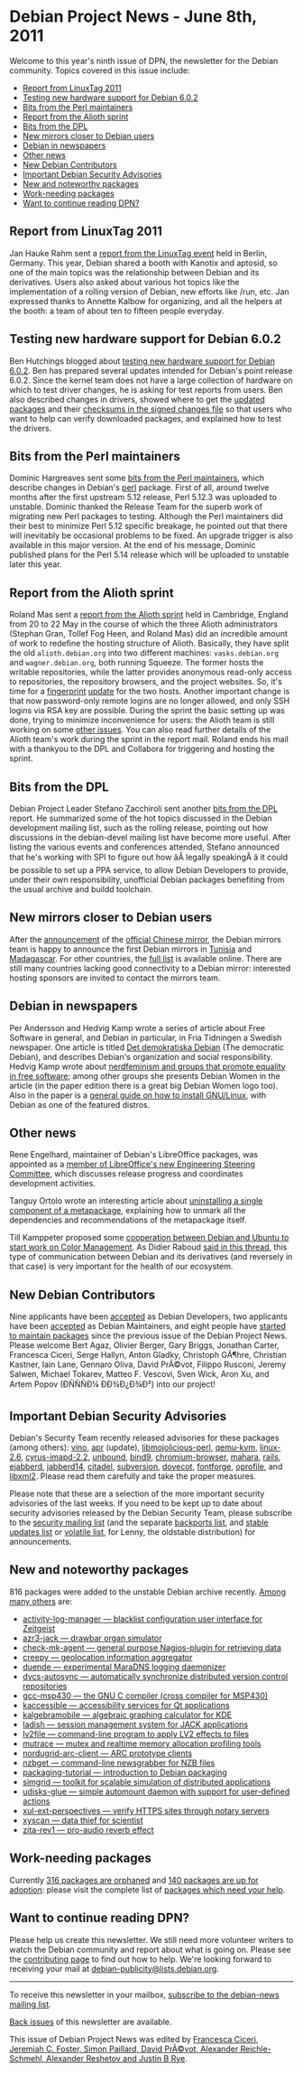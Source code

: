 
Debian Project News - June 8th, 2011
====================================


Welcome to this year's ninth issue of DPN, the newsletter for the
Debian community. Topics covered in this issue include:


* [Report from LinuxTag 2011](https://www.debian.org/News/weekly/2011/09/#Linuxtag)
* [Testing new hardware support for Debian 6.0.2](https://www.debian.org/News/weekly/2011/09/#hwsupport)
* [Bits from the Perl maintainers](https://www.debian.org/News/weekly/2011/09/#perlbits)
* [Report from the Alioth sprint](https://www.debian.org/News/weekly/2011/09/#alioth)
* [Bits from the DPL](https://www.debian.org/News/weekly/2011/09/#DPL)
* [New mirrors closer to Debian users](https://www.debian.org/News/weekly/2011/09/#mirrors)
* [Debian in newspapers](https://www.debian.org/News/weekly/2011/09/#press)
* [Other news](https://www.debian.org/News/weekly/2011/09/#other)
* [New Debian Contributors](https://www.debian.org/News/weekly/2011/09/#newcontributors)
* [Important Debian Security Advisories](https://www.debian.org/News/weekly/2011/09/#dsa)
* [New and noteworthy packages](https://www.debian.org/News/weekly/2011/09/#nnwp)
* [Work-needing packages](https://www.debian.org/News/weekly/2011/09/#wnpp)
* [Want to continue reading DPN?](https://www.debian.org/News/weekly/2011/09/#continuedpn)


Report from LinuxTag 2011
-------------------------



Jan Hauke Rahm sent a [report
from the LinuxTag event](https://lists.debian.org/debian-project/2011/05/msg00046.html) held in Berlin, Germany. This year, Debian
shared a booth with Kanotix and aptosid, so one of the main topics was
the relationship between Debian and its derivatives. Users also asked
about various hot topics like the implementation of a rolling
version of Debian, new efforts like /run, etc.
Jan expressed thanks to Annette Kalbow for organizing, and all the
helpers at the booth: a team of about ten to fifteen people everyday.



Testing new hardware support for Debian 6.0.2
---------------------------------------------



Ben Hutchings blogged about [testing
new hardware support for Debian 6.0.2](http://womble.decadent.org.uk/blog/testing-new-hardware-support-for-debian-602.html). Ben has prepared several updates intended
for Debian's point release 6.0.2. Since the kernel team does not have a large
collection of hardware on which to test driver changes, he is asking for test reports from users.
Ben also described changes in drivers, showed where to get the [updated packages](https://people.debian.org/~benh/packages/) and their [checksums
in the signed changes file](https://people.debian.org/~benh/packages/linux-2.6_2.6.32-35~test1_multi.changes) so that users who want to help can verify downloaded packages,
and explained how to test the drivers.



Bits from the Perl maintainers
------------------------------



Dominic Hargreaves sent some [bits
from the Perl maintainers](https://lists.debian.org/debian-devel-announce/2011/05/msg00006.html), which describe changes in Debian's [perl](https://packages.debian.org/unstable/main/perl)
package. First of all, around twelve months after the first upstream 5.12 release,
Perl 5.12.3 was uploaded to unstable. Dominic thanked the Release Team for the
superb work of migrating new Perl packages to testing. Although the
Perl maintainers did their best to minimize Perl 5.12 specific breakage, he pointed out that
there will inevitably be occasional problems to be fixed. An upgrade trigger
is also available in this major version. At the end of his message,
Dominic published plans for the Perl 5.14 release which will be
uploaded to unstable later this year.



Report from the Alioth sprint
-----------------------------


Roland Mas sent a [report
from the Alioth sprint](https://lists.debian.org/debian-devel-announce/2011/05/msg00010.html) held in Cambridge, England from 20 to 22
May in the course of which the three Alioth administrators (Stephan Gran, Tollef Fog
Heen, and Roland Mas) did an incredible amount of work to redefine the
hosting structure of Alioth.
Basically, they have split the old `alioth.debian.org` into two different machines:
`vasks.debian.org` and `wagner.debian.org`, both running Squeeze.
The former hosts the writable repositories, while the latter provides
anonymous read-only access to repositories, the repository browsers, and the project websites.
So, it's time for a
[fingerprint](https://lists.debian.org/debian-devel-announce/2011/05/msg00007.html)
[update](https://lists.debian.org/debian-devel-announce/2011/05/msg00008.html) for the two hosts.
Another important change is that now password-only remote logins
are no longer allowed, and only SSH logins via RSA key are possible.
During the sprint the basic setting up was done, trying to minimize
inconvenience for users: the Alioth team is still working on some
[other issues](http://titanpad.com/yyhfwA9Pyr).
You can also read further details of the Alioth team's work
during the sprint in the report mail.
Roland ends his mail with a thankyou to the DPL and Collabora for triggering
and hosting the sprint.


Bits from the DPL
-----------------


Debian Project Leader Stefano Zacchiroli sent another [bits
from the DPL](https://lists.debian.org/debian-devel-announce/2011/06/msg00000.html) report. He summarized some of the hot topics discussed
in the Debian development mailing list, such as the
rolling release, pointing out how discussions in the
debian-devel mailing list have become more useful.
After listing the various events and conferences attended, Stefano
announced that he's working with SPI to figure out how âÂ legally speakingÂ â
it could be possible to set up a PPA service, to allow Debian
Developers to provide, under their own responsibility, unofficial Debian
packages benefiting from the usual archive and buildd toolchain.


New mirrors closer to Debian users
----------------------------------


After the
[announcement](https://www.debian.org/News/2011/20110525) of
the [official Chinese mirror](http://ftp.cn.debian.org/debian/), the
Debian mirrors team is happy to announce the first Debian mirrors in
[Tunisia](http://debian.mirror.tn/debian/) and
[Madagascar](http://mg.debian.net/debian/).
For other countries, the [full
list](https://www.debian.org/mirror/list) is available online.
There are still many countries lacking good connectivity to a Debian mirror:
interested hosting sponsors are invited to contact the mirrors team.



Debian in newspapers
--------------------



Per Andersson and Hedvig Kamp wrote a series of article about Free
Software in general, and Debian in particular, in Fria Tidningen
a Swedish newspaper. One article is titled [Det demokratiska Debian](http://www.fria.nu/artikel/88296)
(The democratic Debian), and describes Debian's organization
and social responsibility. Hedvig Kamp wrote about
[nerdfeminism and groups
that promote equality in free software](http://www.fria.nu/artikel/88292); among other groups she
presents Debian Women in the article (in the paper edition
there is a great big Debian Women logo too). Also in the paper is a [general
guide on how to install GNU/Linux](http://www.fria.nu/artikel/88301), with Debian as one of the
featured distros.



Other news
----------


Rene Engelhard, maintainer of Debian's LibreOffice packages, was
appointed as a [member of LibreOffice's new Engineering Steering Committee](http://blog.documentfoundation.org/2011/05/23/the-document-foundation-announces-the-members-of-the-engineering-steering-committee/),
which discusses release progress and coordinates development
activities.


Tanguy Ortolo wrote an interesting article about [uninstalling
a single component of a metapackage](http://tanguy.ortolo.eu/blog/article8/uninstall-meta-package), explaining how to unmark all
the dependencies and recommendations of the metapackage itself.


Till Kamppeter proposed some [cooperation between Debian and Ubuntu to start work on Color Management](https://lists.debian.org/debian-devel/2011/05/msg01223.html). As
Didier Raboud
[said
in this thread](https://lists.debian.org/debian-devel/2011/06/msg00012.html), this type of communication between Debian and its
derivatives (and reversely in that case) is very important for the health of
our ecosystem.


New Debian Contributors
-----------------------



Nine applicants have been
[accepted](https://nm.debian.org/nmlist.php#newmaint)
 as Debian Developers,
two applicants have been
[accepted](https://lists.debian.org/debian-project/2011/05/msg00055.html)
 as Debian Maintainers, and
eight people have [started
 to maintain packages](https://udd.debian.org/cgi-bin/new-maintainers.cgi) since the previous issue of the Debian
 Project News. Please welcome Bert Agaz, Olivier Berger,
 Gary Briggs, Jonathan Carter, Francesca Ciceri,
Serge Hallyn, Anton Gladky, Christoph GÃ¶hre,
Christian Kastner, Iain Lane, Gennaro Oliva, David PrÃ©vot, Filippo
Rusconi, Jeremy Salwen, Michael Tokarev, Matteo F. Vescovi, Sven Wick, Aron Xu,
and Artem Popov (ÐÑÑÑÐ¼ ÐÐ¾Ð¿Ð¾Ð²) into our project!


Important Debian Security Advisories
------------------------------------


Debian's Security Team recently released
 advisories for these packages (among others):
[vino](https://www.debian.org/security/2011/dsa-2238),
[apr](https://www.debian.org/security/2011/dsa-2237) (update),
[libmojolicious-perl](https://www.debian.org/security/2011/dsa-2239),
[qemu-kvm](https://www.debian.org/security/2011/dsa-2241),
[linux-2.6](https://www.debian.org/security/2011/dsa-2240),
[cyrus-imapd-2.2](https://www.debian.org/security/2011/dsa-2242),
[unbound](https://www.debian.org/security/2011/dsa-2243),
[bind9](https://www.debian.org/security/2011/dsa-2244),
[chromium-browser](https://www.debian.org/security/2011/dsa-2245),
[mahara](https://www.debian.org/security/2011/dsa-2246),
[rails](https://www.debian.org/security/2011/dsa-2247),
[ejabberd](https://www.debian.org/security/2011/dsa-2248),
[jabberd14](https://www.debian.org/security/2011/dsa-2249),
[citadel](https://www.debian.org/security/2011/dsa-2250),
[subversion](https://www.debian.org/security/2011/dsa-2251),
[dovecot](https://www.debian.org/security/2011/dsa-2252),
[fontforge](https://www.debian.org/security/2011/dsa-2253),
[oprofile](https://www.debian.org/security/2011/dsa-2254), and
[libxml2](https://www.debian.org/security/2011/dsa-2255).
 Please read them carefully and take the proper measures.


Please note that these are a selection of the more important security
advisories of the last weeks. If you need to be kept up to date about
security advisories released by the Debian Security Team, please
subscribe to the [security mailing
list](https://lists.debian.org/debian-security-announce/) (and the separate [backports
list](https://lists.debian.org/debian-backports-announce/), and [stable updates
list](https://lists.debian.org/debian-stable-announce/) or [volatile
list](https://lists.debian.org/debian-volatile-announce/), for Lenny, the oldstable distribution) for announcements.


New and noteworthy packages
---------------------------



816 packages were added to the unstable Debian archive
recently. [Among
many others](https://packages.debian.org/unstable/main/newpkg) are:


* [activity-log-manager — blacklist configuration user interface for Zeitgeist](https://packages.debian.org/unstable/main/activity-log-manager)
* [azr3-jack — drawbar organ simulator](https://packages.debian.org/unstable/main/azr3-jack)
* [check-mk-agent — general purpose Nagios-plugin for retrieving data](https://packages.debian.org/unstable/main/check-mk-agent)
* [creepy — geolocation information aggregator](https://packages.debian.org/unstable/main/creepy)
* [duende — experimental MaraDNS logging daemonizer](https://packages.debian.org/unstable/main/duende)
* [dvcs-autosync — automatically synchronize distributed version control repositories](https://packages.debian.org/unstable/main/dvcs-autosync)
* [gcc-msp430 — the GNU C compiler (cross compiler for MSP430)](https://packages.debian.org/unstable/main/gcc-msp430)
* [kaccessible — accessibility services for Qt applications](https://packages.debian.org/unstable/main/kaccessible)
* [kalgebramobile — algebraic graphing calculator for KDE](https://packages.debian.org/unstable/main/kalgebramobile)
* [ladish — session management system for JACK applications](https://packages.debian.org/unstable/main/ladish)
* [lv2file — command-line program to apply LV2 effects to files](https://packages.debian.org/unstable/main/lv2file)
* [mutrace — mutex and realtime memory allocation profiling tools](https://packages.debian.org/unstable/main/mutrace)
* [nordugrid-arc-client — ARC prototype clients](https://packages.debian.org/unstable/main/nordugrid-arc-client)
* [nzbget — command-line newsgrabber for NZB files](https://packages.debian.org/unstable/main/nzbget)
* [packaging-tutorial — introduction to Debian packaging](https://packages.debian.org/unstable/main/packaging-tutorial)
* [simgrid — toolkit for scalable simulation of distributed applications](https://packages.debian.org/unstable/main/simgrid)
* [udisks-glue — simple automount daemon with support for user-defined actions](https://packages.debian.org/unstable/main/udisks-glue)
* [xul-ext-perspectives — verify HTTPS sites through notary servers](https://packages.debian.org/unstable/main/xul-ext-perspectives)
* [xyscan — data thief for scientist](https://packages.debian.org/unstable/main/xyscan)
* [zita-rev1 — pro-audio reverb effect](https://packages.debian.org/unstable/main/zita-rev1)


Work-needing packages
---------------------


Currently [316 packages are orphaned](https://www.debian.org/devel/wnpp/orphaned) and [140 packages are up for adoption](https://www.debian.org/devel/wnpp/rfa): please visit the complete
 list of [packages
 which need your help](https://www.debian.org/devel/wnpp/help_requested).


Want to continue reading DPN?
-----------------------------


Please help us create this newsletter. We still need more volunteer writers
to watch the Debian community and report about what is going on. Please see the
[contributing
page](https://wiki.debian.org/ProjectNews/HowToContribute) to find out how to help. We're looking forward to receiving your mail
at [debian-publicity@lists.debian.org](mailto:debian-publicity@lists.debian.org).




---



 To receive this newsletter in your mailbox, [subscribe to the debian-news mailing list](https://lists.debian.org/debian-news/).



[Back issues](https://www.debian.org/News/weekly/) of this newsletter are available.



This issue of Debian Project News was edited by [Francesca Ciceri, Jeremiah C. Foster, Simon Paillard, David PrÃ©vot, Alexander Reichle-Schmehl, Alexander Reshetov and Justin B Rye](mailto:debian-publicity@lists.debian.org).




